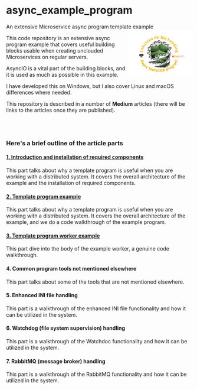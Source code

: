 # async_example_program

 An extensive Microservice async program template example
<img width="35%" align="right" src="static/async_template_prog.png" alt=""/>

This code repository is an extensive async program example that covers useful building blocks
usable when creating unclouded Microservices on regular servers.

AsyncIO is a vital part of the building blocks, and it is used as much as possible in this example.

I have developed this on Windows, but I also cover Linux and macOS differences where needed.

This repository is described in a number of **Medium** articles (there will be links to the 
articles once they are published).

<br><br>

### Here's a brief outline of the article parts

#### [1. Introduction and installation of required components](https://medium.com/@wilde.consult/async-template-program-using-watchdog-rabbitmq-ini-file-deluxe-part1-7e32abf0d417)
This part talks about why a template program is useful when you are working with a distributed system. 
It covers the overall architecture of the example and the installation of required components.

#### [2. Template program example](https://medium.com/@wilde.consult/async-template-program-using-watchdog-rabbitmq-ini-file-deluxe-part2-788042a4c8f1)
This part talks about why a template program is useful when you are working with a distributed system. 
It covers the overall architecture of the example, and we do a code walkthrough of the example program.

#### [3. Template program worker example](https://medium.com/@wilde.consult/async-template-program-using-watchdog-rabbitmq-ini-file-deluxe-part3-d0d6890ea98)
This part dive into the body of the example worker, a genuine code walkthrough.

#### 4. Common program tools not mentioned elsewhere
This part talks about some of the tools that are not mentioned elsewhere.

#### 5. Enhanced INI file handling
This part is a walkthrough of the enhanced INI file functionality and how it can be utilized in the system.

#### 6. Watchdog (file system supervision) handling
This part is a walkthrough of the Watchdoc functionality and how it can be utilized in the system.

#### 7. RabbitMQ (message broker) handling
This part is a walkthrough of the RabbitMQ functionality and how it can be utilized in the system. 
